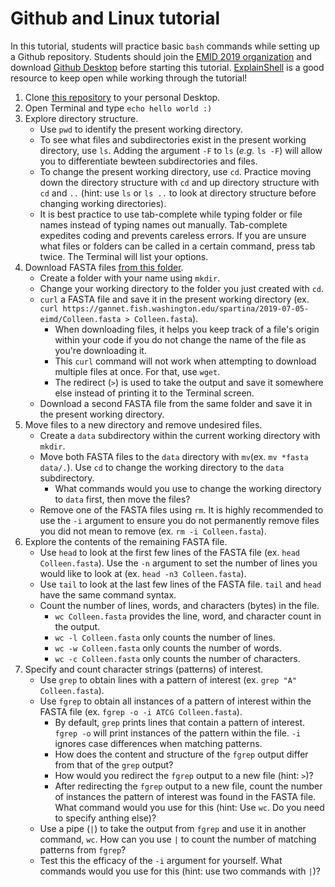 # Github and Linux tutorial

In this tutorial, students will practice basic `bash` commands while setting up a Github repository. Students should join the [EMID 2019 organization](github.com/eimd-2019) and download [Github Desktop](desktop.github.com) before starting this tutorial. [ExplainShell](explainshell.com) is a good resource to keep open while working through the tutorial!

1. Clone [this repository](https://github.com/eimd-2019/tutorials) to your personal Desktop.
2. Open Terminal and type `echo hello world :) `
3. Explore directory structure.
	- Use `pwd` to identify the present working directory.
	- To see what files and subdirectories exist in the present working directory, use `ls`. Adding the argument `-F` to `ls` (*e.g.* `ls -F`) will allow you to differentiate bewteen subdirectories and files.
	- To change the present working directory, use `cd`. Practice moving down the directory structure with `cd` and up directory structure with `cd` and `..` (hint: use `ls` or `ls ..` to look at directory structure before changing working directories).
	- It is best practice to use tab-complete while typing folder or file names instead of typing names out manually. Tab-complete expedites coding and prevents careless errors. If you are unsure what files or folders can be called in a certain command, press tab twice. The Terminal will list your options.
4. Download FASTA files [from this folder](https://gannet.fish.washington.edu/spartina/2019-07-05-eimd/).
	- Create a folder with your name using `mkdir`.
	- Change your working directory to the folder you just created with `cd`.
	- `curl` a FASTA file and save it in the present working directory (ex. `curl https://gannet.fish.washington.edu/spartina/2019-07-05-eimd/Colleen.fasta > Colleen.fasta`).
		- When downloading files, it helps you keep track of a file's origin within your code if you do not change the name of the file as you're downloading it.
		- This `curl` command will not work when attempting to download multiple files at once. For that, use `wget`.
		- The redirect (`>`) is used to take the output and save it somewhere else instead of printing it to the Terminal screen.
	- Download a second FASTA file from the same folder and save it in the present working directory.
5. Move files to a new directory and remove undesired files.
	- Create a `data` subdirectory within the current working directory with `mkdir`.
	- Move both FASTA files to the `data` directory with `mv`(ex. `mv *fasta data/.`). Use `cd` to change the working directory to the `data` subdirectory.
		-  What commands would you use to change the working directory to `data` first, then move the files?
	- Remove one of the FASTA files using `rm`. It is highly recommended to use the `-i` argument to ensure you do not permanently remove files you did not mean to remove (ex. `rm -i Colleen.fasta`).
6. Explore the contents of the remaining FASTA file.
	- Use `head` to look at the first few lines of the FASTA file (ex. `head Colleen.fasta`). Use the `-n` argument to set the number of lines you would like to look at (ex. `head -n3 Colleen.fasta`).
	- Use `tail` to look at the last few lines of the FASTA file. `tail` and `head` have the same command syntax.
	- Count the number of lines, words, and characters (bytes) in the file.
		- `wc Colleen.fasta` provides the line, word, and character count in the output.
		- `wc -l Colleen.fasta` only counts the number of lines.
		- `wc -w Colleen.fasta` only counts the number of words.
		- `wc -c Colleen.fasta` only counts the number of characters.
7. Specify and count character strings (patterns) of interest.
	- Use `grep` to obtain lines with a pattern of interest (ex. `grep "A" Colleen.fasta`).
	- Use `fgrep` to obtain all instances of a pattern of interest within the FASTA file (ex. `fgrep -o -i ATCG Colleen.fasta`).
		- By default, `grep` prints lines that contain a pattern of interest. `fgrep -o` will print instances of the pattern within the file. `-i` ignores case differences when matching patterns.
		- How does the content and structure of the `fgrep` output differ from that of the `grep` output?
		- How would you redirect the `fgrep` output to a new file (hint: `>`)?
		- After redirecting the `fgrep` output to a new file, count the number of instances the pattern of interest was found in the FASTA file. What command would you use for this (hint: Use `wc`. Do you need to specify anthing else)?
	- Use a pipe (`|`) to take the output from `fgrep` and use it in another command, `wc`. How can you use `|` to count the number of matching patterns from  `fgrep`?
	- Test this the efficacy of the `-i` argument for yourself. What commands would you use for this (hint: use two commands with `|`)?
